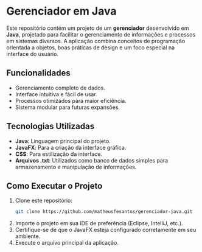# Gerenciador em Java

Este repositório contém um projeto de um **gerenciador** desenvolvido em **Java**, projetado para facilitar o gerenciamento de informações e processos em sistemas diversos. A aplicação combina conceitos de programação orientada a objetos, boas práticas de design e um foco especial na interface do usuário.

## Funcionalidades

- Gerenciamento completo de dados.
- Interface intuitiva e fácil de usar.
- Processos otimizados para maior eficiência.
- Sistema modular para futuras expansões.

## Tecnologias Utilizadas

- **Java**: Linguagem principal do projeto.
- **JavaFX**: Para a criação da interface gráfica.
- **CSS**: Para estilização da interface.
- **Arquivos .txt**: Utilizados como banco de dados simples para armazenamento e manipulação de informações.

## Como Executar o Projeto

1. Clone este repositório:
   ```bash
   git clone https://github.com/matheusfesantos/gerenciador-java.git
   ```
2. Importe o projeto em sua IDE de preferência (Eclipse, IntelliJ, etc.).
3. Certifique-se de que o JavaFX esteja configurado corretamente em seu ambiente.
4. Execute o arquivo principal da aplicação.

